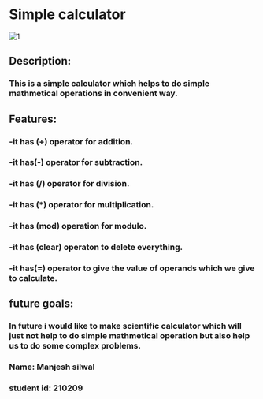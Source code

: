 # Simple calculator
![1](https://user-images.githubusercontent.com/84695191/125804565-ee20d100-badf-4325-a6dc-4622bffc9f93.png)
## Description:
###  This is a simple calculator which helps to do simple mathmetical operations in convenient way.
## Features:
 ### -it has (+) operator for addition.
 ### -it has(-) operator for subtraction.
 ### -it has (/) operator for division.
 ### -it has (*) operator for multiplication.
 ### -it has (mod) operation for modulo.
 ### -it has (clear) operaton to delete everything.
 ### -it has(=) operator to give the value of operands which we give to calculate.
## future goals:
 ### In future i would like to make scientific calculator which will just not help to do simple mathmetical operation but also help us to do some complex problems.
 
 
 ### Name: Manjesh silwal
 ### student id: 210209



